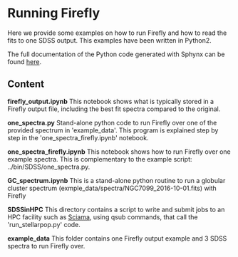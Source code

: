 # Running Firefly 

Here we provide some examples on how to run Firefly and how to read the fits to one SDSS output. This examples have been written in Python2. 

The full documentation of the Python code generated with Sphynx can be found [here](http://www.mpe.mpg.de/~comparat/firefly_doc/). 

## Content 

**firefly_output.ipynb** This notebook shows what is typically stored in a Firefly output file, including the best fit spectra compared to the original.

**one_spectra.py** Stand-alone python code to run Firefly over one of the provided spectrum in 'example_data'. This program is explained step by step in the 'one_spectra_firefly.ipynb' notebook.

**one_spectra_firefly.ipynb** This notebook shows how to run Firefly over one example spectra. This is complementary to the example script: ../bin/SDSS/one_spectra.py.

**GC_spectrum.ipynb** This is a stand-alone python routine to run a globular cluster spectrum (exmple_data/spectra/NGC7099_2016-10-01.fits) with Firefly  

**SDSSinHPC** This directory contains a script to write and submit jobs to an HPC facility such as [Sciama](http://www.sciama.icg.port.ac.uk/), using qsub commands, that call the 'run_stellarpop.py' code.

**example_data** This folder contains one Firefly output example and 3 SDSS spectra to run Firefly over.
